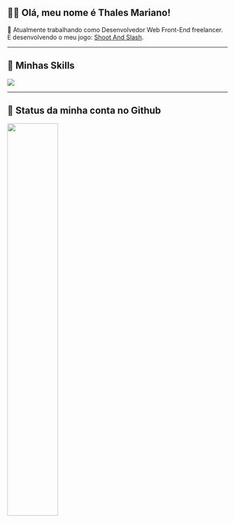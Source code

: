 ## 👋🏽 Olá, meu nome é <strong>Thales Mariano!</strong>

📣 Atualmente trabalhando como Desenvolvedor Web Front-End freelancer. E desenvolvendo o meu jogo: <a href="https://github.com/thalesmariiano/shoot-and-slash">Shoot And Slash</a>.

---

## 🚀 Minhas Skills
<a href="https://github.com/thalesmariiano">
  <img src="https://skillicons.dev/icons?i=vuejs,tailwindcss,html,css,javascript,mysql" />
</a>

---

## 💾 Status da minha conta no Github
<a href="https://github.com/thalesmariiano">
  <img height="48%" src="https://github-readme-stats.vercel.app/api?username=thalesmariiano&show_icons=true&theme=dark&include_all_commits=true&count_private=true"/><br>
</div>
</div>
